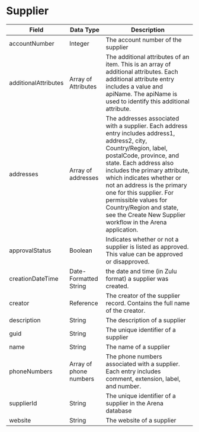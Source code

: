 # Supplier

| Field<br> | Data Type<br> | Description<br> |
|  --- |  --- |  --- | 
| accountNumber<br> | Integer<br> | The account number of the supplier<br> |
| additionalAttributes<br> | Array of Attributes<br> | The additional attributes of an item. This is an array of additional attributes. Each additional attribute entry includes a value and apiName. The apiName is used to identify this additional attribute.<br> |
| addresses<br> | Array of addresses<br> | The addresses associated with a supplier. Each address entry includes address1, address2, city, Country/Region, label, postalCode, province, and state. Each address also includes the primary attribute, which indicates whether or not an address is the primary one for this supplier. For permissible values for Country/Region and state, see the Create New Supplier workflow in the Arena application.<br> |
| approvalStatus<br> | Boolean<br> | Indicates whether or not a supplier is listed as approved. This value can be approved or disapproved.<br> |
| creationDateTime<br> | Date-Formatted String<br> | the date and time \(in Zulu format\) a supplier was created.<br> |
| creator<br> | Reference<br> | The creator of the supplier record. Contains the full name of the creator.<br> |
| description<br> | String<br> | The description of a supplier<br> |
| guid<br> | String<br> | The unique identifier of a supplier<br> |
| name<br> | String<br> | The name of a supplier<br> |
| phoneNumbers<br> | Array of phone numbers<br> | The phone numbers associated with a supplier. Each entry includes comment, extension, label, and number.<br> |
| supplierId<br> | String<br> | The unique identifier of a supplier in the Arena database<br> |
| website<br> | String<br> | The website of a supplier<br> |

